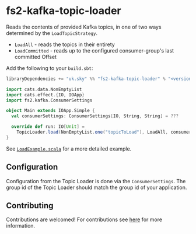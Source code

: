 # fs2-kafka-topic-loader

Reads the contents of provided Kafka topics, in one of two ways determined by the `LoadTopicStrategy`.

- `LoadAll` - reads the topics in their entirety
- `LoadCommitted` - reads up to the configured consumer-group's last committed Offset

Add the following to your `build.sbt`:

```scala
libraryDependencies += "uk.sky" %% "fs2-kafka-topic-loader" % "<version>"
```

```scala
import cats.data.NonEmptyList
import cats.effect.{IO, IOApp}
import fs2.kafka.ConsumerSettings

object Main extends IOApp.Simple {
  val consumerSettings: ConsumerSettings[IO, String, String] = ???

  override def run: IO[Unit] =
    TopicLoader.load(NonEmptyList.one("topicToLoad"), LoadAll, consumerSettings).evalTap(IO.println).compile.drain
}
```

See [`LoadExample.scala`](./it/src/main/scala/load/LoadExample.scala) for a more detailed example.

## Configuration

Configuration from the Topic Loader is done via the `ConsumerSettings`. The group id of the Topic Loader should match
the group id of your application.

## Contributing

Contributions are welcomed! For contributions see [here](./CONTRIBUTING.md) for more information.